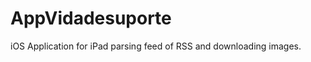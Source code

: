 AppVidadesuporte
================

iOS Application for iPad parsing feed of RSS and downloading images.
